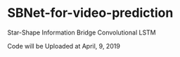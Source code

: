 # SBNet-for-video-prediction

Star-Shape Information Bridge Convolutional LSTM

Code will be Uploaded at April, 9, 2019

